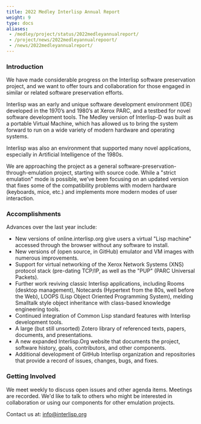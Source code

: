 ```yaml
---
title: 2022 Medley Interlisp Annual Report
weight: 9
type: docs
aliases:
 - /medley/project/status/2022medleyannualreport/
 - /project/news/2022medleyannualrepoort/
 - /news/2022medleyannualreport/
---
```


### Introduction

We have made considerable progress on the Interlisp software preservation project, and we want to offer tours and collaboration for those engaged in similar or related software preservation efforts.

Interlisp was an early and unique software development environment (IDE) developed in the 1970’s and 1980’s at Xerox PARC, and a testbed for novel software development tools. The Medley version of Interlisp-D was built as a portable Virtual Machine, which has allowed us to bring the system forward to run on a wide variety of modern hardware and operating systems.

Interlisp was also an environment that supported many novel applications, especially in Artificial Intelligence of the 1980s.

We are approaching the project as a general software-preservation-through-emulation project, starting with source code. While a "strict emulation" mode is possible, we’ve been focusing on an updated version that fixes some of the compatibility problems with modern hardware (keyboards, mice, etc.) and implements more modern modes of user interaction.

### Accomplishments

Advances over the last year include:

- New versions of online.interlisp.org give users a virtual "Lisp machine" accessed through the browser without any software to install.
- New versions of (open source, in GitHub) emulator and VM images with numerous improvements.
- Support for virtual networking of the Xerox Network Systems (XNS) protocol stack (pre-dating TCP/IP, as well as the "PUP" (PARC Universal Packets).
- Further work reviving classic Interlisp applications, including Rooms (desktop management), Notecards (Hypertext from the 80s, well before the Web), LOOPS (Lisp Object Oriented Programming System), melding Smalltalk style object inheritance with class-based knowledge engineering tools.
- Continued integration of Common Lisp standard features with Interlisp development tools.
- A large (but still unsorted) Zotero library of referenced texts, papers, documents, and presentations.
- A new expanded Interlisp.Org website that documents the project, software history, goals, contributors, and other components.
- Additional development of GitHub Interlisp organization and repositories that provide a record of issues, changes, bugs, and fixes.

### Getting Involved

We meet weekly to discuss open issues and other agenda items. Meetings are recorded.  We'd like to talk to others who might be interested in collaboration or using our components for other emulation projects.

Contact us at: [info@interlisp.org](mailto:info@interlisp.org)
